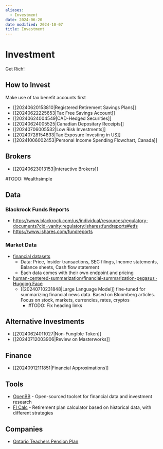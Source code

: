 ```yaml
---
aliases:
  - Investment
date: 2024-06-20
date modified: 2024-10-07
title: Investment
---
```


# Investment

Get Rich!

## How to Invest

Make use of tax benefit accounts first

- [[20240620153810|Registered Retirement Savings Plans]]
- [[20240622225653|Tax Free Savings Account]]
- [[20240624004549|CAD-Hedged Securities]]
- [[20240624005525|Canadian Depositary Receipts]]
- [[20240706005532|Low Risk Investments]]
- [[20240728154833|Tax Exposure Investing in US]]
- [[20241006002453|Personal Income Spending Flowchart, Canada]]

## Brokers

- [[20240623013153|Interactive Brokers]]

#TODO: Wealthsimple

## Data

### Blackrock Funds Reports

- https://www.blackrock.com/us/individual/resources/regulatory-documents?cid=vanity:regulatory:ishares:fundreports#etfs
- https://www.ishares.com/fundreports

### Market Data

- [financial datasets](https://www.financialdatasets.ai/)
	- Data: Price, Insider transactions, SEC filings, Income statements, Balance sheets, Cash flow statement
	- Each data comes with their own endpoint and pricing
- [human-centered-summarization/financial-summarization-pegasus · Hugging Face](https://huggingface.co/human-centered-summarization/financial-summarization-pegasus)
	- [[20240710231848|Large Language Model]] fine-tuned for summarizing financial news data. Based on Bloomberg articles. Focus on stock, markets, currencies, rates, cryptos
		- #TODO: Fix heading links

## Alternative Investments

- [[20240624011027|Non-Fungible Token]]
- [[20240712003906|Review on Masterworks]]

## Finance

- [[20240912111851|Financial Approximations]]

## Tools

- [OpenBB](https://github.com/OpenBB-finance/OpenBB) - Open-sourced toolset for financial data and investment research
- [FI Calc](https://ficalc.app/) - Retirement plan calculator based on historical data, with different strategies

## Companies

- [Ontario Teachers Pension Plan](https://www.otpp.com/en-ca/)
